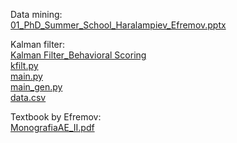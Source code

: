 Data mining:   
[01_PhD_Summer_School_Haralampiev_Efremov.pptx](01_PhD_Summer_School_Haralampiev_Efremov.pptx)    

Kalman filter:   
[Kalman Filter_Behavioral Scoring](KalmanFilter_BehavioralScoring_3.md)   
[kfilt.py](kfilt.py)   
[main.py](main.py)   
[main_gen.py](main_gen.py)   
[data.csv](data.csv)   

Textbook by Efremov:  
[MonografiaAE_II.pdf](MonografiaAE_II.pdf)



